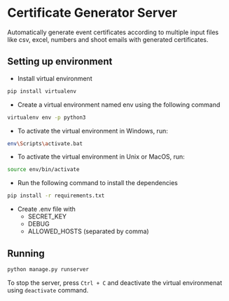 # Certificate Generator Server

Automatically generate event certificates according to multiple input files like csv, excel, numbers and shoot emails with generated certificates.

## Setting up environment
- Install virtual environment
```sh
pip install virtualenv
```
- Create a virtual environment named env using the following command
```sh
virtualenv env -p python3
```
- To activate the virtual environment in Windows, run:
```sh
env\Scripts\activate.bat
```
- To activate the virtual environment in Unix or MacOS, run:

```sh
source env/bin/activate
```
- Run the following command to install the dependencies
```sh
pip install -r requirements.txt
```
- Create .env file with 
    - SECRET_KEY
    - DEBUG
    - ALLOWED_HOSTS (separated by comma)

## Running

```sh
python manage.py runserver
```

To stop the server, press `Ctrl + C` and deactivate the virtual environmenat using `deactivate` command.